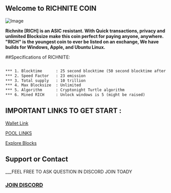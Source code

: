## Welcome to RICHNITE COIN 


![Image](https://cdn.discordapp.com/attachments/589835363091087385/589837465100222464/Picture100000000.png)

**Richnite [RICH] is an ASIC resistant.
With Quick transactions, privacy and unlimited Blocksize make this coin perfect for paying anyone, anywhere.
"RICH" is the youngest coin to ever be listed on an exchange, We have builds for Windows, Apple, and Ubuntu Linux.**


##Specifications of RICHNITE: 
```markdown

*** 1. Blocktime      : 25 second blocktime (50 second blocktime after block 100000)
*** 2. Speed Factor   : 23 emission 
*** 3. Total supply   : 10 trillion
*** 4. Max Blocksize  : Unlimited
*** 5. Algorithm      : Cryptonight Turtle algorithm  
*** 6. Mined RICH     : Unlock windows is 5 (might be raised)

```
## IMPORTANT LINKS TO GET START :

[Wallet Link](https://github.com/richnite-project/Richnite/releases)

[POOL LINKS](http://pool.stx.nl/RICH/#)

[Explore Blocks](http://be.stx.nl/RICH/)

## Support or Contact

___FEEL FREE TO ASK QUESTION IN DISCORD JOIN TOADY

### [JOIN DISCORD](https://discord.gg/m7rdznM)
